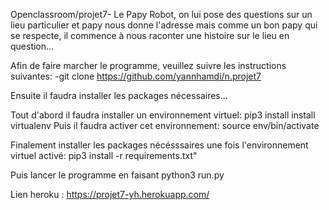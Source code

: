 Openclassroom/projet7- Le Papy Robot, on lui pose des questions sur un lieu particulier et papy nous donne l'adresse mais comme un bon papy qui se respecte, il commence à nous raconter une histoire sur le lieu en question...

Afin de faire marcher le programme, veuillez suivre les instructions suivantes:
-git clone https://github.com/yannhamdi/n.projet7

Ensuite il faudra installer les packages nécessaires...

Tout d'abord il faudra installer un environnement virtuel:
pip3 install install virtualenv
Puis il faudra activer cet environnement: source env/bin/activate

Finalement installer les packages nécésssaires une fois l'environnement virtuel activé: pip3 install -r requirements.txt"

Puis lancer le programme en faisant python3 run.py


Lien heroku : https://projet7-yh.herokuapp.com/
